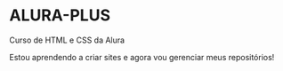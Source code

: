 # ALURA-PLUS
 Curso de HTML e CSS da Alura

Estou aprendendo a criar sites e agora vou gerenciar meus repositórios!